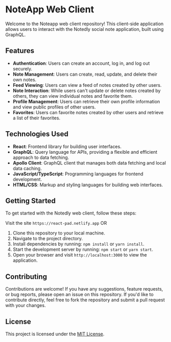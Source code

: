 # NoteApp Web Client

Welcome to the Noteapp web client repository! This client-side application allows users to interact with the Notedly social note application, built using GraphQL.

## Features

- **Authentication**: Users can create an account, log in, and log out securely.
- **Note Management**: Users can create, read, update, and delete their own notes.
- **Feed Viewing**: Users can view a feed of notes created by other users.
- **Note Interaction**: While users can't update or delete notes created by others, they can view individual notes and favorite them.
- **Profile Management**: Users can retrieve their own profile information and view public profiles of other users.
- **Favorites**: Users can favorite notes created by other users and retrieve a list of their favorites.

## Technologies Used

- **React**: Frontend library for building user interfaces.
- **GraphQL**: Query language for APIs, providing a flexible and efficient approach to data fetching.
- **Apollo Client**: GraphQL client that manages both data fetching and local data caching.
- **JavaScript/TypeScript**: Programming languages for frontend development.
- **HTML/CSS**: Markup and styling languages for building web interfaces.

## Getting Started

To get started with the Notedly web client, follow these steps:

Visit the site `https://react-pad.netlify.app`
OR

1. Clone this repository to your local machine.
2. Navigate to the project directory.
3. Install dependencies by running: `npm install` or `yarn install`.
4. Start the development server by running: `npm start` or `yarn start`.
5. Open your browser and visit `http://localhost:3000` to view the application.


## Contributing

Contributions are welcome! If you have any suggestions, feature requests, or bug reports, please open an issue on this repository. If you'd like to contribute directly, feel free to fork the repository and submit a pull request with your changes.

## License

This project is licensed under the [MIT License](LICENSE).
